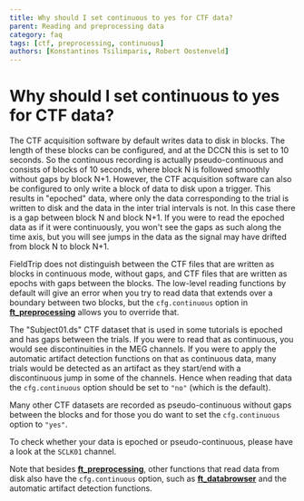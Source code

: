 ```yaml
---
title: Why should I set continuous to yes for CTF data?
parent: Reading and preprocessing data
category: faq
tags: [ctf, preprocessing, continuous]
authors: [Konstantinos Tsilimparis, Robert Oostenveld]
---
```


# Why should I set continuous to yes for CTF data?

The CTF acquisition software by default writes data to disk in blocks. The length of these blocks can be configured, and at the DCCN this is set to 10 seconds. So the continuous recording is actually pseudo-continuous and consists of blocks of 10 seconds, where block N is followed smoothly without gaps by block N+1. However, the CTF acquisition software can also be configured to only write a block of data to disk upon a trigger. This results in "epoched" data, where only the data corresponding to the trial is written to disk and the data in the inter trial intervals is not. In this case there is a gap between block N and block N+1. If you were to read the epoched data as if it were continuously, you won't see the gaps as such along the time axis, but you will see jumps in the data as the signal may have drifted from block N to block N+1. 

FieldTrip does not distinguish between the CTF files that are written as blocks in continuous mode, without gaps, and CTF files that are written as epochs with gaps between the blocks. The low-level reading functions by default will give an error when you try to read data that extends over a boundary between two blocks, but the `cfg.continuous` option in **[ft_preprocessing](/reference/ft_preprocessing)** allows you to override that.

The "Subject01.ds" CTF dataset that is used in some tutorials is epoched and has gaps between the trials. If you were to read that as continuous, you would see discontinuities in the MEG channels. If you were to apply the automatic artifact detection functions on that as continuous data, many trials would be detected as an artifact as they start/end with a discontinuous jump in some of the channels. Hence when reading that data the `cfg.continuous` option should be set to `"no"` (which is the default).

Many other CTF datasets are recorded as pseudo-continuous without gaps between the blocks and for those you do want to set the `cfg.continuous` option to `"yes"`. 

To check whether your data is epoched or pseudo-continuous, please have a look at the `SCLK01` channel.

Note that besides **[ft_preprocessing](/reference/ft_preprocessing)**, other functions that read data from disk also have the `cfg.continuous` option, such as  **[ft_databrowser](/reference/ft_databrowser)** and the automatic artifact detection functions.
